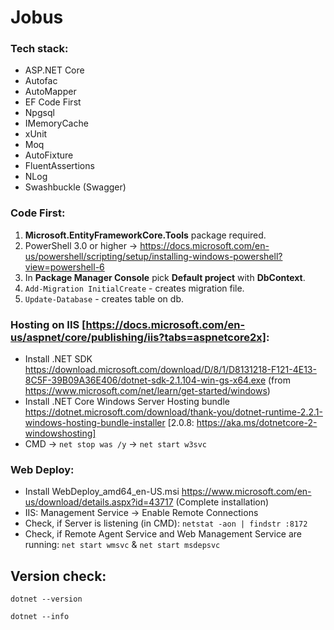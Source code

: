 # Jobus

### Tech stack:
* ASP.NET Core
* Autofac
* AutoMapper
* EF Code First
* Npgsql
* IMemoryCache
* xUnit
* Moq
* AutoFixture
* FluentAssertions
* NLog
* Swashbuckle (Swagger)

### Code First:
1. **Microsoft.EntityFrameworkCore.Tools** package required.
1. PowerShell 3.0 or higher -> https://docs.microsoft.com/en-us/powershell/scripting/setup/installing-windows-powershell?view=powershell-6
1. In **Package Manager Console** pick **Default project** with **DbContext**.
2. `Add-Migration InitialCreate` - creates migration file.
2. `Update-Database` - creates table on db.

### Hosting on IIS [https://docs.microsoft.com/en-us/aspnet/core/publishing/iis?tabs=aspnetcore2x]:
* Install .NET SDK https://download.microsoft.com/download/D/8/1/D8131218-F121-4E13-8C5F-39B09A36E406/dotnet-sdk-2.1.104-win-gs-x64.exe (from https://www.microsoft.com/net/learn/get-started/windows)
* Install .NET Core Windows Server Hosting bundle https://dotnet.microsoft.com/download/thank-you/dotnet-runtime-2.2.1-windows-hosting-bundle-installer [2.0.8: https://aka.ms/dotnetcore-2-windowshosting]
* CMD -> `net stop was /y`  ->  `net start w3svc`

### Web Deploy:
* Install WebDeploy_amd64_en-US.msi https://www.microsoft.com/en-us/download/details.aspx?id=43717 (Complete installation)
* IIS: Management Service -> Enable Remote Connections
* Check, if Server is listening (in CMD):  `netstat -aon | findstr :8172`
* Check, if Remote Agent Service and Web Management Service are running: `net start wmsvc` & `net start msdepsvc`

## Version check:
`dotnet --version`

`dotnet --info`
